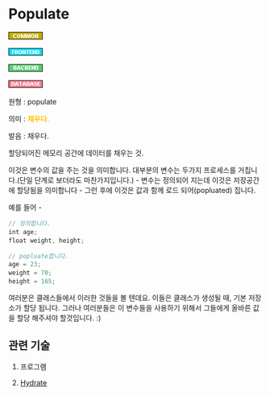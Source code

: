 <d-title>

# Populate

</d-title>

<d-label>

<d-inner>

![Common](../2TAT1C/Label_Common.png)

</d-inner>

<d-inner>

![Frontend](../2TAT1C/Label_Frontend.png)

</d-inner>

<d-inner>

![Backend](../2TAT1C/Label_Backend.png)

</d-inner>

<d-inner>

![Database](../2TAT1C/Label_Database.png)

</d-inner>

</d-label>

<d-origin>

원형 : populate

</d-origin>

<d-mean>

의미  : <span style="color:#FFBF00; font-weight:bold;">채우다.</span>

</d-mean>

<d-pronunciation>

발음 : 채우다.

</d-pronunciation>

<d-content>

할당되어진 메모리 공간에 데이터를 채우는 것.

이것은 변수의 값을 주는 것을 의미합니다. 대부분의 변수는 두가지 프로세스를 거칩니다.(단일 단계로 보더라도 마찬가지입니다.) - 변수는 정의되어 지는데 이것은 저장공간에 할당됨을 의미합니다 - 그런 후에 이것은 값과 함께 로드 되어(popluated) 집니다.

예를 들어 -
```js
// 정의합니다.
int age;
float weight, height;
```

```js
// popluate합니다.
age = 23;
weight = 70;
height = 165;
```

여러분은 클래스들에서 이러한 것들을 볼 텐데요. 이들은 클래스가 생성될 때, 기본 저장소가 할당 됩니다. 그러나 여러분들은 이 변수들을 사용하기 위해서 그들에게 올바른 값을 할당 해주셔야 할것입니다. :)

</d-content>

<d-relation>

## 관련 기술

<d-inner>

1. 프로그램

</d-inner>

<d-inner>

2. [Hydrate](https://github.com/MoonSupport/DICTIONARY/blob/master/H/Hydrate.md)

</d-inner>

</d-relation>
